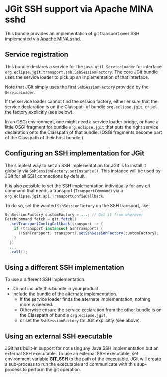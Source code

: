 # JGit SSH support via Apache MINA sshd

This bundle provides an implementation of git transport over SSH implemented via
[Apache MINA sshd](https://mina.apache.org/sshd-project/).

## Service registration

This bundle declares a service for the `java.util.ServiceLoader` for interface
`org.eclipse.jgit.transport.ssh.SshSessionFactory`. The core JGit bundle uses the service
loader to pick up an implementation of that interface.

Note that JGit simply uses the first `SshSessionFactory` provided by the `ServiceLoader`.

If the service loader cannot find the session factory, either ensure that the service
declaration is on the Classpath of bundle `org.eclipse.jgit`, or set the factory explicitly
(see below).

In an OSGi environment, one might need a service loader bridge, or have a little OSGi
fragment for bundle `org.eclipse.jgit` that puts the right service declaration onto the
Classpath of that bundle. (OSGi fragments become part of the Classpath of their host
bundle.)

## Configuring an SSH implementation for JGit

The simplest way to set an SSH implementation for JGit is to install it globally via
`SshSessionFactory.setInstance()`. This instance will be used by JGit for all SSH
connections by default.

It is also possible to set the SSH implementation individually for any git command
that needs a transport (`TransportCommand`) via a `org.eclipse.jgit.api.TransportConfigCallback`.

To do so, set the wanted `SshSessionFactory` on the SSH transport, like:

```java
SshSessionFactory customFactory = ...; // Get it from wherever
FetchCommand fetch = git.fetch()
  .setTransportConfigCallback(transport -> {
    if (transport instanceof SshTransport) {
      ((SshTransport) transport).setSshSessionFactory(customFactory);
    }
  })
  ...
  .call();
```

## Using a different SSH implementation

To use a different SSH implementation:

* Do not include this bundle in your product.
* Include the bundle of the alternate implementation.
    * If the service loader finds the alternate implementation, nothing more is needed.
    * Otherwise ensure the service declaration from the other bundle is on the Classpath of bundle `org.eclipse.jgit`,
    * or set the `SshSessionFactory` for JGit explicitly (see above).

## Using an external SSH executable

JGit has built-in support for not using any Java SSH implementation but an external SSH
executable. To use an external SSH executable, set environment variable **GIT_SSH** to
the path of the executable. JGit will create a sub-process to run the executable and
communicate with this sup-process to perform the git operation.
